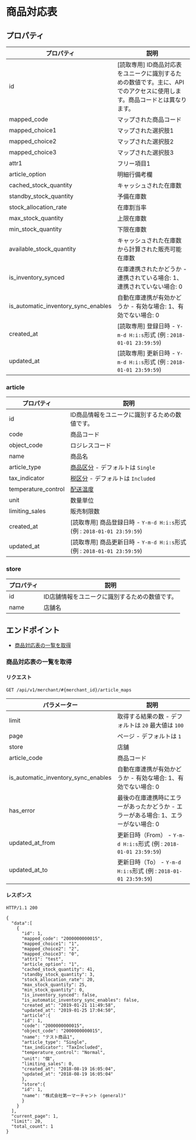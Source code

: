 # 商品対応表

## プロパティ

| プロパティ | 説明 |
| --- | --- |
| id | [読取専用] ID商品対応表をユニークに識別するための数値です。主に、APIでのアクセスに使用します。商品コードとは異なります。 |
| mapped\_code | マップされた商品コード |
| mapped\_choice1 | マップされた選択肢1 |
| mapped\_choice2 | マップされた選択肢2 |
| mapped\_choice3 | マップされた選択肢3 |
| attr1 | フリー項目1 |
| article\_option | 明細行備考欄 |
| cached\_stock\_quantity | キャッシュされた在庫数 |
| standby\_stock\_quantity | 予備在庫数 |
| stock\_allocation\_rate | 在庫割当率 |
| max\_stock\_quantity | 上限在庫数 |
| min\_stock\_quantity | 下限在庫数 |
| available\_stock\_quantity | キャッシュされた在庫数から計算された販売可能在庫数 |
| is\_inventory\_synced | 在庫連携されたかどうか - 連携されている場合: 1、連携されていない場合: 0 |
| is\_automatic\_inventory\_sync\_enables | 自動在庫連携が有効かどうか - 有効な場合: 1、有効でない場合: 0 |
| created\_at | [読取専用] 登録日時 - `Y-m-d H:i:s`形式 (例 : `2018-01-01 23:59:59`) |
| updated\_at | [読取専用] 更新日時 - `Y-m-d H:i:s`形式 (例 : `2018-01-01 23:59:59`) |

### article

| プロパティ | 説明 |
| --- | --- |
| id | ID商品情報をユニークに識別するための数値です。 |
| code | 商品コード |
| object\_code | ロジレスコード |
| name | 商品名 |
| article\_type | [商品区分](type/article_type.md) - デフォルトは `Single` |
| tax\_indicator | [税区分](type/tax_indicator.md) - デフォルトは `Included` |
| temperature\_control | [配送温度](type/temperature_control.md) |
| unit | 数量単位 |
| limiting\_sales | 販売制限数 |
| created\_at | [読取専用] 商品登録日時 - `Y-m-d H:i:s`形式 (例 : `2018-01-01 23:59:59`) |
| updated\_at | [読取専用] 商品更新日時 - `Y-m-d H:i:s`形式 (例 : `2018-01-01 23:59:59`) |

### store

| プロパティ | 説明 |
| --- | --- |
| id | ID店舗情報をユニークに識別するための数値です。 |
| name | 店舗名 |

## エンドポイント

* [商品対応表の一覧を取得](#get_list)

### 商品対応表の一覧を取得

#### リクエスト

`GET /api/v1/merchant/#{merchant_id}/article_maps`

| パラメーター | 説明 |
| --- | --- |
| limit | 取得する結果の数 - デフォルトは `20` 最大値は `100` |
| page | ページ - デフォルトは `1` |
| store | 店舗 |
| article\_code | 商品コード |
| is\_automatic\_inventory\_sync\_enables | 自動在庫連携が有効かどうか - 有効な場合: 1、有効でない場合: 0 |
| has\_error | 最後の在庫連携時にエラーがあったかどうか - エラーがある場合: 1、エラーがない場合: 0 |
| updated\_at\_from | 更新日時（From） - `Y-m-d H:i:s`形式 (例 : `2018-01-01 23:59:59`) |
| updated\_at\_to | 更新日時（To） - `Y-m-d H:i:s`形式 (例 : `2018-01-01 23:59:59`) |

#### レスポンス

`HTTP/1.1 200`

```
{
  "data":[
    { 
      "id": 1,
      "mapped_code": "2000000000015",
      "mapped_choice1": "1",
      "mapped_choice2": "2",
      "mapped_choice3": "0",
      "attr1": "test",
      "article_option": "1",
      "cached_stock_quantity": 41,
      "standby_stock_quantity": 3,
      "stock_allocation_rate": 20,
      "max_stock_quantity": 25,
      "min_stock_quantity": 0,
      "is_inventory_synced": false,
      "is_automatic_inventory_sync_enables": false,
      "created_at": "2019-01-21 11:49:58",
      "updated_at": "2019-01-25 17:04:50",
      "article":{
      "id": 1,
      "code": "2000000000015",
      "object_code": "2000000000015",
      "name": "テスト商品1",
      "article_type": "Single",
      "tax_indicator": "TaxIncluded",
      "temperature_control": "Normal",
      "unit": "個",
      "limiting_sales": 0,
      "created_at": "2018-08-19 16:05:04",
      "updated_at": "2018-08-19 16:05:04"
      },
      "store":{
      "id": 1,
      "name": "株式会社第一マーチャント (general)"
      }
    }
  ],
  "current_page": 1,
  "limit": 20,
  "total_count": 1
}

```


